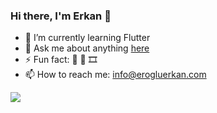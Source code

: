 ### Hi there, I'm Erkan 👋

- 🌱 I’m currently learning Flutter
- 💬 Ask me about anything [here](https://twitter.com/erkaneroglu97)
- ⚡ Fun fact: 🏀 🎵 🎞 
- 📫 How to reach me: info@erogluerkan.com


<img src="https://github-readme-stats.vercel.app/api?username=erkaneroglu&&show_icons=true&title_color=ffffff&icon_color=bb2acf&text_color=daf7dc&bg_color=34495e">

